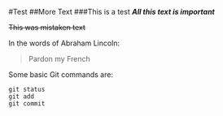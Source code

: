 #Test
##More Text
###This is a test
***All this text is important***

~~This was mistaken text~~

In the words of Abraham Lincoln:

 > Pardon my French

Some basic Git commands are:
```
git status
git add
git commit
```